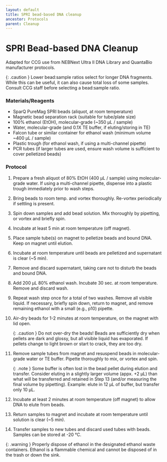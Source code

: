 ```yaml
---
layout: default
title: SPRI bead-based DNA cleanup
ancestor: Protocols
parent: Cleanup
---
```


# SPRI Bead-based DNA Cleanup

Adapted for CCG use from NEBNext Ultra II DNA Library and QuantaBio manufacturer protocols.

{: .caution } 
Lower bead:sample ratios select for longer DNA fragments. While this can be useful, it can also cause total loss of some samples. Consult CCG staff before selecting a bead:sample ratio.

### Materials/Reagents
- SparQ PureMag SPRI beads (aliquot, at room temperature)
- Magnetic bead separation rack (suitable for tube/plate size)
- 100% ethanol (EtOH), molecular-grade (~350 µL / sample)
- Water, molecular-grade (and 0.1X TE buffer, if eluting/storing in TE)
- Falcon tube or similar container for ethanol wash (minimum volume ~400 µL / sample)
- Plastic trough (for ethanol wash, if using a multi-channel pipette)
- PCR tubes (if larger tubes are used, ensure wash volume is sufficient to cover pelletized beads)

### Protocol
1. Prepare a fresh aliquot of 80% EtOH (400 µL / sample) using molecular-grade water. If using a multi-channel pipette, dispense into a plastic trough immediately prior to wash steps.
2. Bring beads to room temp. and vortex thoroughly. Re-vortex periodically if settling is present.
3. Spin down samples and add bead solution. Mix thoroughly by pipetting, or vortex and briefly spin.
4. Incubate at least 5 min at room temperature (off magnet). 
5. Place sample tube(s) on magnet to pelletize beads and bound DNA. Keep on magnet until elution.
6. Incubate at room temperature until beads are pelletized and supernatant is clear (~5 min).
7. Remove and discard supernatant, taking care not to disturb the beads and bound DNA.
8. Add 200 μL 80% ethanol wash. Incubate 30 sec. at room temperature. Remove and discard wash.
9. Repeat wash step once for a total of two washes. Remove all visible liquid. If necessary, briefly spin down, return to magnet, and remove remaining ethanol with a small (e.g., p10) pipette.
10. Air-dry beads for 1-2 minutes at room temperature, on the magnet with lid open.

    {: .caution }
    Do not over-dry the beads! Beads are sufficiently dry when pellets are dark and glossy, but all visible liquid has evaporated. If pellets change to light brown or start to crack, they are too dry.

11. Remove sample tubes from magnet and resuspend beads in molecular-grade water or TE buffer. Pipette thoroughly to mix, or vortex and spin. 

    {: .note }
    Some buffer is often lost in the bead pellet during elution and transfer. Consider eluting in a slightly larger volume (appx. +2 µL) than what will be transferred and retained in Step 13 (and/or measuring the final volume by pipetting). Example: elute in 12 µL of buffer, but transfer only 10 µL.

12. Incubate at least 2 minutes at room temperature (off magnet) to allow DNA to elute from beads.
13. Return samples to magnet and incubate at room temperature until solution is clear (~5 min).
14. Transfer samples to new tubes and discard used tubes with beads. Samples can be stored at -20 °C.

{: .warning }
Properly dispose of ethanol in the designated ethanol waste containers. Ethanol is a flammable chemical and cannot be disposed of in the trash or down the sink. 
